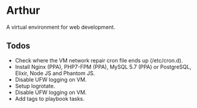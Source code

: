 # Arthur
A virtual environment for web development.

## Todos
- Check where the VM network repair cron file ends up (/etc/cron.d).
- Install Nginx (PPA), PHP7-FPM (PPA), MySQL 5.7 (PPA) or PostgreSQL, Elixir, Node JS and Phantom JS.
- Disable UFW logging on VM.
- Setup logrotate.
- Disable UFW logging on VM.
- Add tags to playbook tasks.
